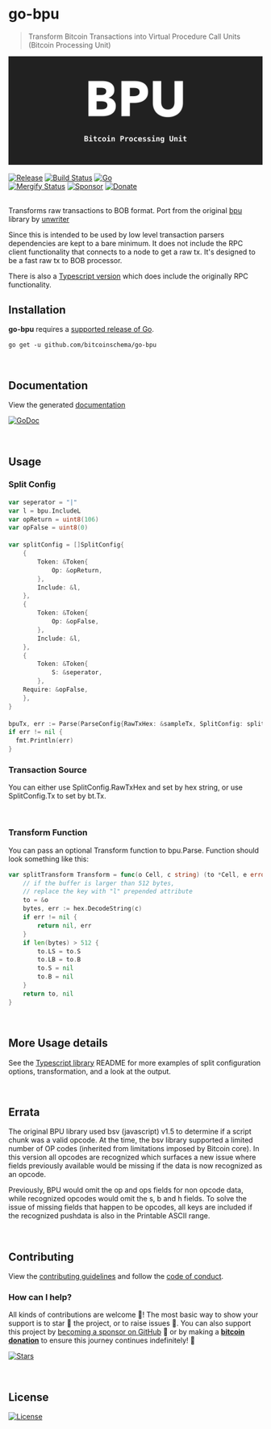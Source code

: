 # go-bpu
> Transform Bitcoin Transactions into Virtual Procedure Call Units (Bitcoin Processing Unit)

![bpu](./bpu.png)

[![Release](https://img.shields.io/github/release-pre/BitcoinSchema/go-bpu.svg?logo=github&style=flat&v=2)](https://github.com/BitcoinSchema/go-bpu/releases)
[![Build Status](https://img.shields.io/github/actions/workflow/status/BitcoinSchema/go-bpu/run-tests.yml?branch=master&logo=github&v=2)](https://github.com/BitcoinSchema/go-bpu/actions)
[![Go](https://img.shields.io/github/go-mod/go-version/BitcoinSchema/go-bpu?v=2)](https://golang.org/)
<br>
[![Mergify Status](https://img.shields.io/endpoint.svg?url=https://api.mergify.com/v1/badges/BitcoinSchema/go-bpu&style=flat&v=2)](https://mergify.io)
[![Sponsor](https://img.shields.io/badge/sponsor-BitcoinSchema-181717.svg?logo=github&style=flat&v=2)](https://github.com/sponsors/BitcoinSchema)
[![Donate](https://img.shields.io/badge/donate-bitcoin-ff9900.svg?logo=bitcoin&style=flat&v=2)](https://gobitcoinsv.com/#sponsor?utm_source=github&utm_medium=sponsor-link&utm_campaign=go-bpu&utm_term=go-bpu&utm_content=go-bpu)
<br>
<br/>

Transforms raw transactions to BOB format. Port from the original [bpu](https://github.com/interplanaria/bpu) library by [unwriter](https://github.com/unwriter)

Since this is intended to be used by low level transaction parsers dependencies are kept to a bare minimum. It does not include the RPC client functionality that connects to a node to get a raw tx. It's designed to be a fast raw tx to BOB processor.

There is also a [Typescript version](https://github.con/rohenaz/bpu-ts) which does include the originally RPC functionality.

## Installation

**go-bpu** requires a [supported release of Go](https://golang.org/doc/devel/release.html#policy).

```shell script
go get -u github.com/bitcoinschema/go-bpu
```

<br/>

## Documentation

View the generated [documentation](https://pkg.go.dev/github.com/bitcoinschema/go-bpu)

[![GoDoc](https://godoc.org/github.com/bitcoinschema/go-bpu/?status.svg&style=flat)](https://pkg.go.dev/github.com/bitcoinschema/go-bpu)

<br/>

## Usage

### Split Config

```go
var seperator = "|"
var l = bpu.IncludeL
var opReturn = uint8(106)
var opFalse = uint8(0)

var splitConfig = []SplitConfig{
	{
		Token: &Token{
			Op: &opReturn,
		},
		Include: &l,
	},
	{
		Token: &Token{
			Op: &opFalse,
		},
		Include: &l,
	},
	{
		Token: &Token{
			S: &seperator,
		},
    Require: &opFalse,
	},
}

bpuTx, err := Parse(ParseConfig{RawTxHex: &sampleTx, SplitConfig: splitConfig})
if err != nil {
  fmt.Println(err)
}
```

### Transaction Source

You can either use SplitConfig.RawTxHex and set by hex string, or use SplitConfig.Tx to set by bt.Tx.

<br/>

### Transform Function

You can pass an optional Transform function to bpu.Parse. Function should look something like this:

```go
var splitTransform Transform = func(o Cell, c string) (to *Cell, e error) {
	// if the buffer is larger than 512 bytes,
	// replace the key with "l" prepended attribute
	to = &o
	bytes, err := hex.DecodeString(c)
	if err != nil {
		return nil, err
	}
	if len(bytes) > 512 {
		to.LS = to.S
		to.LB = to.B
		to.S = nil
		to.B = nil
	}
	return to, nil
}
```

<br/>

## More Usage details

See the [Typescript library](https://github.com/rohenaz/bpu-ts) README for more examples of split configuration options, transformation, and a look at the output.

<br/>

## Errata

The original BPU library used bsv (javascript) v1.5 to determine if a script chunk was a valid opcode. At the time, the bsv library supported a limited number of OP codes (inherited from limitations imposed by Bitcoin core). In this version all opcodes are recognized which surfaces a new issue where fields previously available would be missing if the data is now recognized as an opcode.

Previously, BPU would omit the op and ops fields for non opcode data, while recognized opcodes would omit the s, b and h fields. To solve the issue of missing fields that happen to be opcodes, all keys are included if the recognized pushdata is also in the Printable ASCII range.

<br/>

## Contributing

View the [contributing guidelines](.github/CONTRIBUTING.md) and follow the [code of conduct](.github/CODE_OF_CONDUCT.md).

### How can I help?

All kinds of contributions are welcome :raised_hands:!
The most basic way to show your support is to star :star2: the project, or to raise issues :speech_balloon:.
You can also support this project by [becoming a sponsor on GitHub](https://github.com/sponsors/BitcoinSchema) :clap:
or by making a [**bitcoin donation**](https://gobitcoinsv.com/#sponsor?utm_source=github&utm_medium=sponsor-link&utm_campaign=go-bpu&utm_term=go-bpu&utm_content=go-bpu) to ensure this journey continues indefinitely! :rocket:

[![Stars](https://img.shields.io/github/stars/BitcoinSchema/go-bpu?label=Please%20like%20us&style=social)](https://github.com/BitcoinSchema/go-bpu/stargazers)

<br/>

## License

[![License](https://img.shields.io/github/license/BitcoinSchema/go-bpu.svg?style=flat&v=2)](LICENSE)
